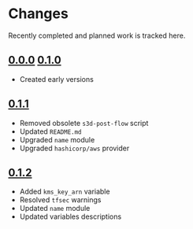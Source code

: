 # Changes
Recently completed and planned work is tracked here.

## [0.0.0](.) [0.1.0](.)
- Created early versions

## [0.1.1](.)
- Removed obsolete `s3d-post-flow` script
- Updated `README.md`
- Upgraded `name` module
- Upgraded `hashicorp/aws` provider

## [0.1.2](.)
- Added `kms_key_arn` variable
- Resolved `tfsec` warnings
- Updated `name` module
- Updated variables descriptions
